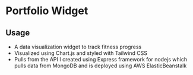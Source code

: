 # Portfolio Widget
## Usage
- A data visualization widget to track fitness progress
- Visualized using Chart.js and styled with Tailwind CSS
- Pulls from the API I created using Express framework for nodejs which pulls data from MongoDB and is deployed using AWS ElasticBeanstalk

